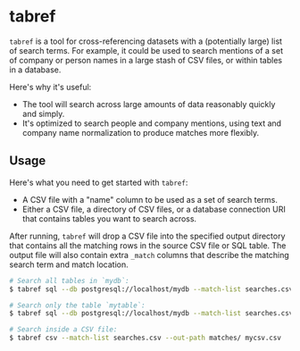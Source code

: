 # tabref

``tabref`` is a tool for cross-referencing datasets with a (potentially large)
list of search terms. For example, it could be used to search mentions of a set
of company or person names in a large stash of CSV files, or within tables in
a database.

Here's why it's useful:

* The tool will search across large amounts of data reasonably quickly and
  simply.
* It's optimized to search people and company mentions, using text
  and company name normalization to produce matches more flexibly.

## Usage

Here's what you need to get started with ``tabref``:

* A CSV file with a "name" column to be used as a set of search terms.
* Either a CSV file, a directory of CSV files, or a database connection URI
  that contains tables you want to search across.

After running, ``tabref`` will drop a CSV file into the specified output
directory that contains all the matching rows in the source CSV file or SQL
table. The output file will also contain extra ``_match`` columns that describe
the matching search term and match location.

```bash
# Search all tables in `mydb`:
$ tabref sql --db postgresql://localhost/mydb --match-list searches.csv --out-path matches/

# Search only the table `mytable`:
$ tabref sql --db postgresql://localhost/mydb --match-list searches.csv --out-path matches/ --table mytable

# Search inside a CSV file:
$ tabref csv --match-list searches.csv --out-path matches/ mycsv.csv
```
